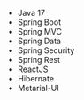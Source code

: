 - Java 17
- Spring Boot
- Spring MVC
- Spring Data
- Spring Security
- Spring Rest
- ReactJS
- Hibernate
- Metarial-UI